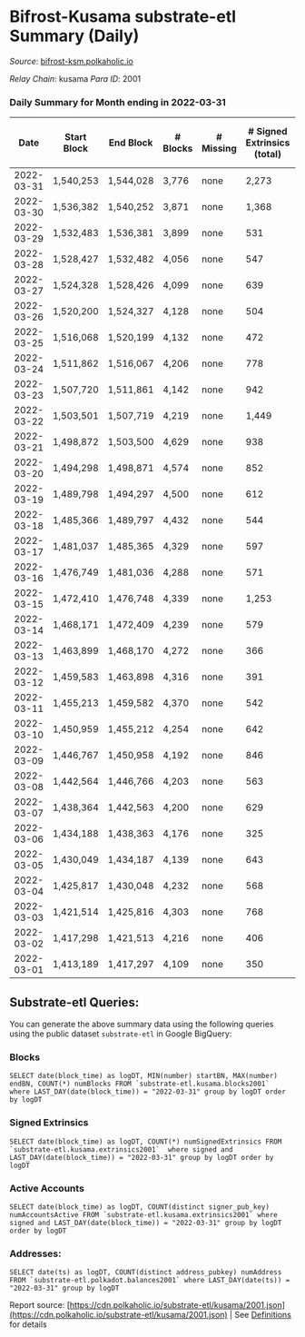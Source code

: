 # Bifrost-Kusama substrate-etl Summary (Daily)

_Source_: [bifrost-ksm.polkaholic.io](https://bifrost-ksm.polkaholic.io)

*Relay Chain*: kusama
*Para ID*: 2001



### Daily Summary for Month ending in 2022-03-31


| Date | Start Block | End Block | # Blocks | # Missing | # Signed Extrinsics (total) | # Active Accounts | # Addresses with Balances | # Events | # Transfers | # XCM Transfers In | # XCM Transfers Out |
| ---- | ----------- | --------- | -------- | --------- | --------------------------- | ----------------- | ------------------------- | -------- | ----------- | ------------------ | ------------------- |
| 2022-03-31 | 1,540,253 | 1,544,028 | 3,776 | none  | 2,273 | 663 | 98,241 | 32,409 | 6,333 ($6,290,515.99) | 197 ($343,197.41) | 128 ($258,362.82) |
| 2022-03-30 | 1,536,382 | 1,540,252 | 3,871 | none  | 1,368 | 355 |  | 23,037 | 3,969 ($1,421,208.66) | 172 ($265,449.18) | 106 ($131,761.65) |
| 2022-03-29 | 1,532,483 | 1,536,381 | 3,899 | none  | 531 | 143 | 98,117 | 17,127 | 3,282 ($264,838.28) | 40 ($122,129.38) | 39 ($64,023.62) |
| 2022-03-28 | 1,528,427 | 1,532,482 | 4,056 | none  | 547 | 176 | 98,096 | 16,657 | 2,870 ($227,675.30) | 37 ($39,797.58) | 32 ($19,216.17) |
| 2022-03-27 | 1,524,328 | 1,528,426 | 4,099 | none  | 639 | 174 | 98,087 | 18,239 | 3,247 ($172,693.39) | 52 ($62,712.36) | 24 ($39,160.97) |
| 2022-03-26 | 1,520,200 | 1,524,327 | 4,128 | none  | 504 | 153 | 98,063 | 16,941 | 2,906 ($159,972.30) | 45 ($84,582.08) | 25 ($19,697.68) |
| 2022-03-25 | 1,516,068 | 1,520,199 | 4,132 | none  | 472 | 168 | 98,046 | 16,184 | 2,737 ($257,074.81) | 34 ($59,999.42) | 27 ($16,264.71) |
| 2022-03-24 | 1,511,862 | 1,516,067 | 4,206 | none  | 778 | 221 | 98,031 | 18,514 | 2,880 ($314,816.46) | 53 ($46,957.70) | 28 ($27,302.95) |
| 2022-03-23 | 1,507,720 | 1,511,861 | 4,142 | none  | 942 | 278 | 98,018 | 18,365 | 2,522 ($717,854.25) | 74 ($60,321.84) | 39 ($42,637.63) |
| 2022-03-22 | 1,503,501 | 1,507,719 | 4,219 | none  | 1,449 | 386 | 97,982 | 18,922 | 1,310 ($338,187.22) | 90 ($151,467.81) | 35 ($63,597.49) |
| 2022-03-21 | 1,498,872 | 1,503,500 | 4,629 | none  | 938 | 200 | 97,948 | 16,893 | 1,088 ($395,414.70) | 89 ($171,602.48) | 40 ($99,230.34) |
| 2022-03-20 | 1,494,298 | 1,498,871 | 4,574 | none  | 852 | 187 | 97,912 | 16,262 | 1,047 ($274,957.27) | 105 ($138,819.31) | 51 ($60,965.36) |
| 2022-03-19 | 1,489,798 | 1,494,297 | 4,500 | none  | 612 | 137 | 97,889 | 13,991 | 872 ($283,170.34) | 99 ($128,870.07) | 21 ($14,485.02) |
| 2022-03-18 | 1,485,366 | 1,489,797 | 4,432 | none  | 544 | 156 | 97,870 | 13,144 | 750 ($215,669.75) | 33 ($38,046.41) | 29 ($75,096.12) |
| 2022-03-17 | 1,481,037 | 1,485,365 | 4,329 | none  | 597 | 146 | 97,856 | 13,569 | 749 ($84,350.89) | 46 ($27,459.73) | 17 ($22,299.16) |
| 2022-03-16 | 1,476,749 | 1,481,036 | 4,288 | none  | 571 | 196 |  | 12,878 | 750 ($70,896.21) | 28 ($20,867.06) | 35 ($17,509.69) |
| 2022-03-15 | 1,472,410 | 1,476,748 | 4,339 | none  | 1,253 | 732 | 97,820 | 29,849 | 3,978 ($240,967.83) | 45 ($90,759.24) | 41 ($43,561.78) |
| 2022-03-14 | 1,468,171 | 1,472,409 | 4,239 | none  | 579 | 141 | 95,397 | 13,147 | 920 ($289,925.06) | 41 ($35,525.36) | 50 ($50,994.88) |
| 2022-03-13 | 1,463,899 | 1,468,170 | 4,272 | none  | 366 | 90 | 95,391 | 11,559 | 642 ($135,698.49) | 23 ($19,024.95) | 31 ($65,188.83) |
| 2022-03-12 | 1,459,583 | 1,463,898 | 4,316 | none  | 391 | 93 | 95,387 | 11,843 | 668 ($99,966.29) | 24 ($28,088.21) | 17 ($9,592.28) |
| 2022-03-11 | 1,455,213 | 1,459,582 | 4,370 | none  | 542 | 127 | 95,379 | 13,060 | 856 ($342,474.67) | 33 ($17,176.93) | 43 ($29,433.38) |
| 2022-03-10 | 1,450,959 | 1,455,212 | 4,254 | none  | 642 | 146 | 95,370 | 13,781 | 1,107 ($335,640.96) | 53 ($205,510.44) | 46 ($31,975.54) |
| 2022-03-09 | 1,446,767 | 1,450,958 | 4,192 | none  | 846 | 172 | 95,364 | 15,293 | 1,389 ($381,641.46) | 80 ($70,024.79) | 40 ($51,164.75) |
| 2022-03-08 | 1,442,564 | 1,446,766 | 4,203 | none  | 563 | 133 | 95,352 | 12,805 | 869 ($220,171.36) | 32 ($137,448.85) | 43 ($57,858.69) |
| 2022-03-07 | 1,438,364 | 1,442,563 | 4,200 | none  | 629 | 147 | 95,346 | 14,592 | 1,330 ($93,974.76) | 43 ($23,031.49) | 24 ($18,367.56) |
| 2022-03-06 | 1,434,188 | 1,438,363 | 4,176 | none  | 325 | 101 | 95,335 | 10,970 | 521 ($54,733.09) | 23 ($10,883.62) | 11 ($8,645.87) |
| 2022-03-05 | 1,430,049 | 1,434,187 | 4,139 | none  | 643 | 154 | 95,329 | 13,314 | 990 ($109,482.24) | 54 ($47,587.58) | 21 ($17,381.98) |
| 2022-03-04 | 1,425,817 | 1,430,048 | 4,232 | none  | 568 | 144 | 95,326 | 12,996 | 881 ($143,219.53) | 48 ($30,589.35) | 26 ($22,177.04) |
| 2022-03-03 | 1,421,514 | 1,425,816 | 4,303 | none  | 768 | 151 | 95,316 | 14,764 | 1,135 ($326,903.33) | 61 ($35,959.35) | 38 ($23,790.58) |
| 2022-03-02 | 1,417,298 | 1,421,513 | 4,216 | none  | 406 | 108 | 95,299 | 11,793 | 627 ($179,381.09) | 52 ($42,999.97) | 37 ($32,232.11) |
| 2022-03-01 | 1,413,189 | 1,417,297 | 4,109 | none  | 350 | 114 | 95,291 | 10,921 | 499 ($56,285.22) | 31 ($23,018.63) | 24 ($22,983.06) |

## Substrate-etl Queries:
You can generate the above summary data using the following queries using the public dataset `substrate-etl` in Google BigQuery:


### Blocks
```
SELECT date(block_time) as logDT, MIN(number) startBN, MAX(number) endBN, COUNT(*) numBlocks FROM `substrate-etl.kusama.blocks2001`  where LAST_DAY(date(block_time)) = "2022-03-31" group by logDT order by logDT
```


### Signed Extrinsics
```
SELECT date(block_time) as logDT, COUNT(*) numSignedExtrinsics FROM `substrate-etl.kusama.extrinsics2001`  where signed and LAST_DAY(date(block_time)) = "2022-03-31" group by logDT order by logDT
```


### Active Accounts
```
SELECT date(block_time) as logDT, COUNT(distinct signer_pub_key) numAccountsActive FROM `substrate-etl.kusama.extrinsics2001` where signed and LAST_DAY(date(block_time)) = "2022-03-31" group by logDT order by logDT
```


### Addresses:
```
SELECT date(ts) as logDT, COUNT(distinct address_pubkey) numAddress FROM `substrate-etl.polkadot.balances2001` where LAST_DAY(date(ts)) = "2022-03-31" group by logDT
```



Report source: [https://cdn.polkaholic.io/substrate-etl/kusama/2001.json](https://cdn.polkaholic.io/substrate-etl/kusama/2001.json) | See [Definitions](/DEFINITIONS.md) for details

